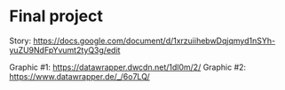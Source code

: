 # Final project

Story: https://docs.google.com/document/d/1xrzuiihebwDqjqmyd1nSYh-yuZU9NdFpYvumt2tyQ3g/edit

Graphic #1: https://datawrapper.dwcdn.net/1dl0m/2/
Graphic #2: https://www.datawrapper.de/_/6o7LQ/
